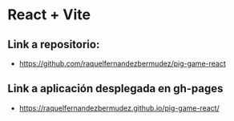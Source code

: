 # React + Vite

## Link a repositorio:

- https://github.com/raquelfernandezbermudez/pig-game-react

## Link a aplicación desplegada en gh-pages

- https://raquelfernandezbermudez.github.io/pig-game-react/
